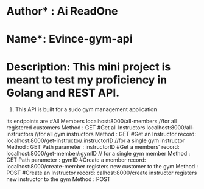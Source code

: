# Author* : Ai ReadOne
# Name*: Evince-gym-api
# Description: This mini project is meant to test my proficiency in Golang and REST API.

1. This API is built for a sudo gym management application

its endpoints are
#All Members 
localhost:8000/all-members //for all registered customers
Method : GET
#Get all Instructors 
localhost:8000/all-instructors //for all gym instructors 
Method : GET
#Get an Instructor record:
localhost:8000/get-instructor/:instructorID //for a single gym instructor
Method : GET
Path parameter : instructorID
#Get a members' record:
localhost:8000/get-member/:gymID // for a single gym member
Method : GET
Path parameter : gymID
#Create a member record:
localhost:8000/create-member registers new customer to the gym
Method : POST
#Create an Instructor record:
calhost:8000/create instructor registers new instructor to the gym
Method : POST
